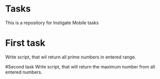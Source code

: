 # Tasks
This is a repository for Instigate Mobile tasks

# First task
Write script, that wil return all prime numbers in entered range.

#Second task
Write script, that will return the maximum number from all entered numbers.
